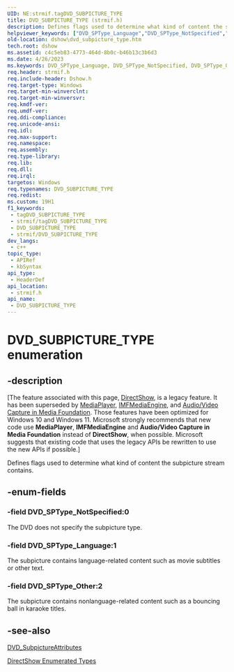 ```yaml
---
UID: NE:strmif.tagDVD_SUBPICTURE_TYPE
title: DVD_SUBPICTURE_TYPE (strmif.h)
description: Defines flags used to determine what kind of content the subpicture stream contains.
helpviewer_keywords: ["DVD_SPType_Language","DVD_SPType_NotSpecified","DVD_SPType_Other","DVD_SUBPICTURE_TYPE","DVD_SUBPICTURE_TYPE","DVD_SUBPICTURE_TYPE enumeration [DirectShow]","DVD_SUBPICTURE_TYPEEnumeration","dshow.dvd_subpicture_type","strmif/DVD_SPType_Language","strmif/DVD_SPType_NotSpecified","strmif/DVD_SPType_Other","strmif/DVD_SUBPICTURE_TYPE"]
old-location: dshow\dvd_subpicture_type.htm
tech.root: dshow
ms.assetid: c4c5eb83-4773-464d-8b0c-b46b13c3b6d3
ms.date: 4/26/2023
ms.keywords: DVD_SPType_Language, DVD_SPType_NotSpecified, DVD_SPType_Other, DVD_SUBPICTURE_TYPE, DVD_SUBPICTURE_TYPE , DVD_SUBPICTURE_TYPE enumeration [DirectShow], DVD_SUBPICTURE_TYPEEnumeration, dshow.dvd_subpicture_type, strmif/DVD_SPType_Language, strmif/DVD_SPType_NotSpecified, strmif/DVD_SPType_Other, strmif/DVD_SUBPICTURE_TYPE
req.header: strmif.h
req.include-header: Dshow.h
req.target-type: Windows
req.target-min-winverclnt: 
req.target-min-winversvr: 
req.kmdf-ver: 
req.umdf-ver: 
req.ddi-compliance: 
req.unicode-ansi: 
req.idl: 
req.max-support: 
req.namespace: 
req.assembly: 
req.type-library: 
req.lib: 
req.dll: 
req.irql: 
targetos: Windows
req.typenames: DVD_SUBPICTURE_TYPE
req.redist: 
ms.custom: 19H1
f1_keywords:
 - tagDVD_SUBPICTURE_TYPE
 - strmif/tagDVD_SUBPICTURE_TYPE
 - DVD_SUBPICTURE_TYPE
 - strmif/DVD_SUBPICTURE_TYPE
dev_langs:
 - c++
topic_type:
 - APIRef
 - kbSyntax
api_type:
 - HeaderDef
api_location:
 - strmif.h
api_name:
 - DVD_SUBPICTURE_TYPE
---
```


# DVD_SUBPICTURE_TYPE enumeration


## -description

\[The feature associated with this page, [DirectShow](/windows/win32/directshow/directshow), is a legacy feature. It has been superseded by [MediaPlayer](/uwp/api/Windows.Media.Playback.MediaPlayer), [IMFMediaEngine](/windows/win32/api/mfmediaengine/nn-mfmediaengine-imfmediaengine), and [Audio/Video Capture in Media Foundation](windows/win32/medfound/audio-video-capture-in-media-foundation). Those features have been optimized for Windows 10 and Windows 11. Microsoft strongly recommends that new code use **MediaPlayer**, **IMFMediaEngine** and **Audio/Video Capture in Media Foundation** instead of **DirectShow**, when possible. Microsoft suggests that existing code that uses the legacy APIs be rewritten to use the new APIs if possible.\]

Defines flags used to determine what kind of content the subpicture stream contains.

## -enum-fields

### -field DVD_SPType_NotSpecified:0

The DVD does not specify the subpicture type.

### -field DVD_SPType_Language:1

The subpicture contains language-related content such as movie subtitles or other text.

### -field DVD_SPType_Other:2

The subpicture contains nonlanguage-related content such as a bouncing ball in karaoke titles.

## -see-also

[DVD_SubpictureAttributes](/windows/desktop/api/strmif/ns-strmif-dvd_subpictureattributes)



<a href="/windows/desktop/DirectShow/directshow-enumerated-types">DirectShow Enumerated Types</a>
